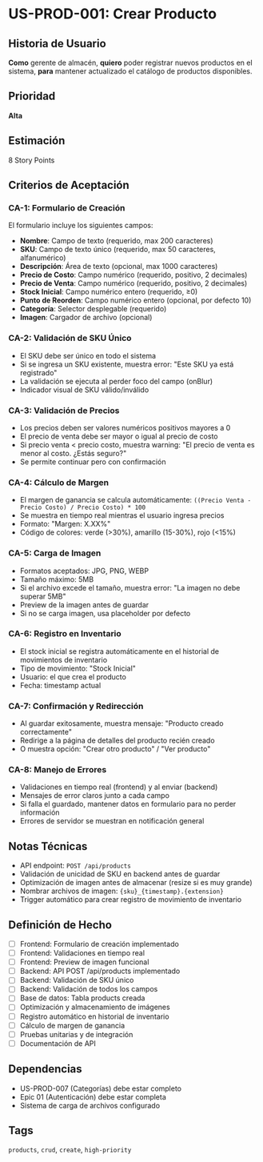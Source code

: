 # US-PROD-001: Crear Producto

## Historia de Usuario
**Como** gerente de almacén,
**quiero** poder registrar nuevos productos en el sistema,
**para** mantener actualizado el catálogo de productos disponibles.

## Prioridad
**Alta**

## Estimación
8 Story Points

## Criterios de Aceptación

### CA-1: Formulario de Creación
El formulario incluye los siguientes campos:
- **Nombre**: Campo de texto (requerido, max 200 caracteres)
- **SKU**: Campo de texto único (requerido, max 50 caracteres, alfanumérico)
- **Descripción**: Área de texto (opcional, max 1000 caracteres)
- **Precio de Costo**: Campo numérico (requerido, positivo, 2 decimales)
- **Precio de Venta**: Campo numérico (requerido, positivo, 2 decimales)
- **Stock Inicial**: Campo numérico entero (requerido, ≥0)
- **Punto de Reorden**: Campo numérico entero (opcional, por defecto 10)
- **Categoría**: Selector desplegable (requerido)
- **Imagen**: Cargador de archivo (opcional)

### CA-2: Validación de SKU Único
- El SKU debe ser único en todo el sistema
- Si se ingresa un SKU existente, muestra error: "Este SKU ya está registrado"
- La validación se ejecuta al perder foco del campo (onBlur)
- Indicador visual de SKU válido/inválido

### CA-3: Validación de Precios
- Los precios deben ser valores numéricos positivos mayores a 0
- El precio de venta debe ser mayor o igual al precio de costo
- Si precio venta < precio costo, muestra warning: "El precio de venta es menor al costo. ¿Estás seguro?"
- Se permite continuar pero con confirmación

### CA-4: Cálculo de Margen
- El margen de ganancia se calcula automáticamente: `((Precio Venta - Precio Costo) / Precio Costo) * 100`
- Se muestra en tiempo real mientras el usuario ingresa precios
- Formato: "Margen: X.XX%"
- Código de colores: verde (>30%), amarillo (15-30%), rojo (<15%)

### CA-5: Carga de Imagen
- Formatos aceptados: JPG, PNG, WEBP
- Tamaño máximo: 5MB
- Si el archivo excede el tamaño, muestra error: "La imagen no debe superar 5MB"
- Preview de la imagen antes de guardar
- Si no se carga imagen, usa placeholder por defecto

### CA-6: Registro en Inventario
- El stock inicial se registra automáticamente en el historial de movimientos de inventario
- Tipo de movimiento: "Stock Inicial"
- Usuario: el que crea el producto
- Fecha: timestamp actual

### CA-7: Confirmación y Redirección
- Al guardar exitosamente, muestra mensaje: "Producto creado correctamente"
- Redirige a la página de detalles del producto recién creado
- O muestra opción: "Crear otro producto" / "Ver producto"

### CA-8: Manejo de Errores
- Validaciones en tiempo real (frontend) y al enviar (backend)
- Mensajes de error claros junto a cada campo
- Si falla el guardado, mantener datos en formulario para no perder información
- Errores de servidor se muestran en notificación general

## Notas Técnicas
- API endpoint: `POST /api/products`
- Validación de unicidad de SKU en backend antes de guardar
- Optimización de imagen antes de almacenar (resize si es muy grande)
- Nombrar archivos de imagen: `{sku}_{timestamp}.{extension}`
- Trigger automático para crear registro de movimiento de inventario

## Definición de Hecho
- [ ] Frontend: Formulario de creación implementado
- [ ] Frontend: Validaciones en tiempo real
- [ ] Frontend: Preview de imagen funcional
- [ ] Backend: API POST /api/products implementado
- [ ] Backend: Validación de SKU único
- [ ] Backend: Validación de todos los campos
- [ ] Base de datos: Tabla products creada
- [ ] Optimización y almacenamiento de imágenes
- [ ] Registro automático en historial de inventario
- [ ] Cálculo de margen de ganancia
- [ ] Pruebas unitarias y de integración
- [ ] Documentación de API

## Dependencias
- US-PROD-007 (Categorías) debe estar completo
- Epic 01 (Autenticación) debe estar completa
- Sistema de carga de archivos configurado

## Tags
`products`, `crud`, `create`, `high-priority`
